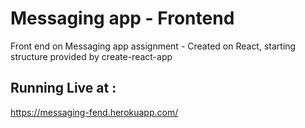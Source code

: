 # Messaging app - Frontend
Front end on Messaging app assignment - Created on React, starting structure provided by create-react-app

## Running Live at :
https://messaging-fend.herokuapp.com/
